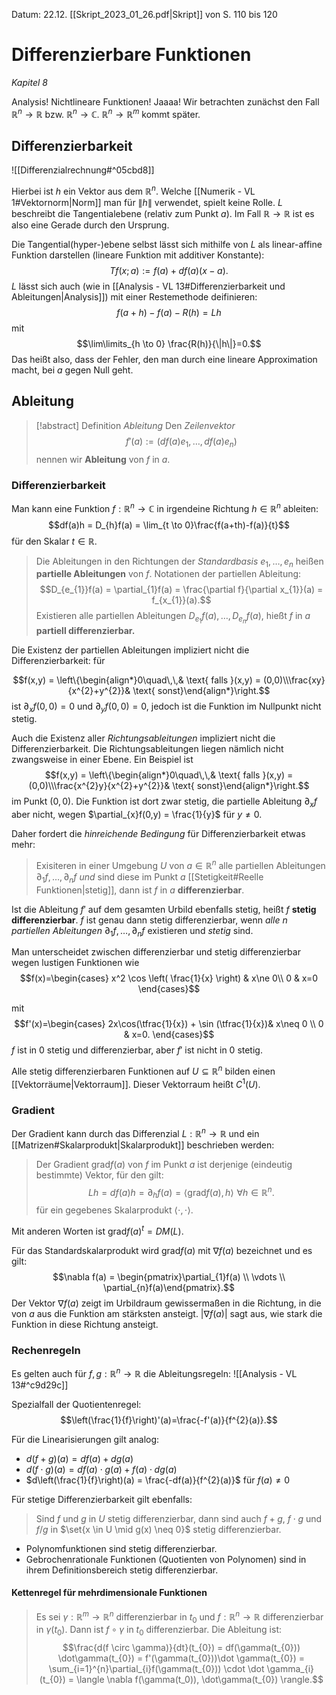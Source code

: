 Datum: 22.12.
[[Skript_2023_01_26.pdf|Skript]] von S. 110 bis 120
# Differenzierbare Funktionen
*Kapitel 8*

Analysis! Nichtlineare Funktionen! Jaaaa!
Wir betrachten zunächst den Fall $\mathbb{R}^{n} \to \mathbb{R}$ bzw. $\mathbb{R}^{n}\to \mathbb{C}$.
$\mathbb{R}^{n} \to \mathbb{R}^{m}$ kommt später.
## Differenzierbarkeit

![[Differenzialrechnung#^05cbd8]]

Hierbei ist $h$ ein Vektor aus dem $\mathbb{R}^{n}$. Welche [[Numerik - VL 1#Vektornorm|Norm]] man für $\|h\|$ verwendet, spielt keine Rolle. 
$L$ beschreibt die Tangentialebene (relativ zum Punkt $a$). Im Fall $\mathbb{R}\to \mathbb{R}$ ist es also eine Gerade durch den Ursprung.

Die Tangential(hyper-)ebene selbst lässt sich mithilfe von $L$ als linear-affine Funktion darstellen (lineare Funktion mit additiver Konstante): $$Tf(x;a) := f(a) + df(a)(x-a).$$
$L$ lässt sich auch (wie in [[Analysis - VL 13#Differenzierbarkeit und Ableitungen|Analysis]]) mit einer Restemethode deifinieren:
$$f(a+h)-f(a) - R(h)=Lh$$
mit
$$\lim\limits_{h \to 0} \frac{R(h)}{\|h\|}=0.$$
Das heißt also, dass der Fehler, den man durch eine lineare Approximation macht, bei $a$ gegen Null geht.

## Ableitung

> [!abstract] Definition *Ableitung*
> Den *Zeilenvektor* $$f'(a) := (df(a)e_{1},\ldots,df(a)e_{n})$$ nennen wir **Ableitung** von $f$ in $a$.

### Differenzierbarkeit

Man kann eine Funktion $f: \mathbb{R}^{n} \to \mathbb{C}$ in irgendeine Richtung $h \in \mathbb{R}^{n}$ ableiten: $$df(a)h = D_{h}f(a) = \lim_{t \to 0}\frac{f(a+th)-f(a)}{t}$$
für den Skalar $t \in \mathbb{R}$.

> Die Ableitungen in den Richtungen der *Standardbasis* $e_{1},\ldots,e_{n}$ heißen **partielle Ableitungen** von $f$. 
> Notationen der partiellen Ableitung: $$D_{e_{1}}f(a) = \partial_{1}f(a) = \frac{\partial f}{\partial x_{1}}(a) = f_{x_{1}}(a).$$
> Existieren alle partiellen Ableitungen $D_{e_{1}}f(a), \ldots, D_{e_{n}}f(a)$, hießt $f$ in $a$ **partiell differenzierbar.**

Die Existenz der partiellen Ableitungen impliziert nicht die Differenzierbarkeit: für

$$f(x,y) = \left\{\begin{align*}0\quad\,\,& \text{ falls }(x,y) = (0,0)\\\frac{xy}{x^{2}+y^{2}}& \text{ sonst}\end{align*}\right.$$
ist $\partial_{x}f(0,0)=0$ und $\partial_{y}f(0,0)=0$, jedoch ist die Funktion im Nullpunkt nicht stetig.

Auch die Existenz aller *Richtungsableitungen* impliziert nicht die Differenzierbarkeit.
Die Richtungsableitungen liegen nämlich nicht zwangsweise in einer Ebene.
Ein Beispiel ist $$f(x,y) = \left\{\begin{align*}0\quad\,\,& \text{ falls }(x,y) = (0,0)\\\frac{x^{2}y}{x^{2}+y^{2}}& \text{ sonst}\end{align*}\right.$$ im Punkt $(0,0)$.
Die Funktion ist dort zwar stetig, die partielle Ableitung $\partial_{x} f$ aber nicht, wegen $\partial_{x}f(0,y) = \frac{1}{y}$ für $y \neq 0$.


Daher fordert die *hinreichende Bedingung* für Differenzierbarkeit etwas mehr:
> Exisiteren in einer Umgebung $U$ von $a \in \mathbb{R}^{n}$ alle partiellen Ableitungen $\partial_{1}f, \ldots, \partial_{n}f$ *und* sind diese im Punkt $a$ [[Stetigkeit#Reelle Funktionen|stetig]], dann ist $f$ in $a$ **differenzierbar**.

Ist die Ableitung $f'$ auf dem gesamten Urbild ebenfalls stetig, heißt $f$ **stetig differenzierbar**.
$f$ ist genau dann stetig differenzierbar, wenn *alle $n$ partiellen Ableitungen* $\partial_{1}f, \ldots, \partial_{n}f$ existieren und *stetig* sind.

Man unterscheidet zwischen differenzierbar und stetig differenzierbar wegen lustigen Funktionen wie $$f(x)=\begin{cases}
    x^2 \cos \left( \frac{1}{x} \right) & x\ne 0\\
    0 & x=0
  \end{cases}$$

mit $$f'(x)=\begin{cases}
2x\cos(\tfrac{1}{x}) + \sin (\tfrac{1}{x})& x\neq 0 \\
0 & x=0.
\end{cases}$$
$f$ ist in $0$ stetig und differenzierbar, aber $f'$ ist nicht in $0$ stetig.

Alle stetig differenzierbaren Funktionen auf $U \subseteq \mathbb{R}^{n}$ bilden einen [[Vektorräume|Vektorraum]]. Dieser Vektorraum heißt $C^{1}(U)$.

### Gradient

Der Gradient kann durch das Differenzial $L: \mathbb{R}^{n}\to \mathbb{R}$ und ein [[Matrizen#Skalarprodukt|Skalarprodukt]] beschrieben werden:

> Der Gradient $\text{grad}f(a)$ von $f$ im Punkt $a$ ist derjenige (eindeutig bestimmte) Vektor, für den gilt: $$Lh=df(a)h = \partial_{h}f(a) = \langle \text{grad}f(a), h \rangle \,\,\forall h \in \mathbb{R}^{n}.$$
> für ein gegebenes Skalarprodukt $\langle \cdot, \cdot \rangle$.

Mit anderen Worten ist $\text{grad} f(a)^{t} = DM(L)$.

Für das Standardskalarprodukt wird $\text{grad}f(a)$ mit $\nabla f(a)$ bezeichnet und es gilt: $$\nabla f(a) = \begin{pmatrix}\partial_{1}f(a) \\ \vdots  \\ \partial_{n}f(a)\end{pmatrix}.$$
Der Vektor $\nabla f(a)$ zeigt im Urbildraum gewissermaßen in die Richtung, in die von $a$ aus die Funktion am stärksten ansteigt. $|\nabla f(a)|$ sagt aus, wie stark die Funktion in diese Richtung ansteigt.

### Rechenregeln

Es gelten auch für $f, g: \mathbb{R}^{n} \to \mathbb{R}$ die Ableitungsregeln:
![[Analysis - VL 13#^c9d29c]]

Spezialfall der Quotientenregel: $$\left(\frac{1}{f}\right)'(a)=\frac{-f'(a)}{f^{2}(a)}.$$

Für die Linearisierungen gilt analog:
- $d(f+g)(a) = df(a) + dg(a)$
- $d(f \cdot g)(a) = df(a) \cdot g(a) + f(a) \cdot dg(a)$
- $d\left(\frac{1}{f}\right)(a) = \frac{-df(a)}{f^{2}(a)}$ für $f(a) \neq 0$

Für stetige Differenzierbarkeit gilt ebenfalls:
> Sind $f$ und $g$ in $U$ stetig differenzierbar, dann sind auch $f+g$, $f \cdot g$ und $f/g$ in $\set{x \in U \mid g(x) \neq 0}$ stetig differenzierbar.

- Polynomfunktionen sind stetig differenzierbar.
- Gebrochenrationale Funktionen (Quotienten von Polynomen) sind in ihrem Definitionsbereich stetig differenzierbar.

#### Kettenregel für mehrdimensionale Funktionen

> Es sei $\gamma: \mathbb{R}^{m} \to \mathbb{R}^{n}$ differenzierbar in $t_0$ und $f: \mathbb{R}^{n} \to \mathbb{R}$ differenzierbar in $\gamma(t_{0})$. 
> Dann ist $f \circ \gamma$ in $t_{0}$ differenzierbar.
> Die Ableitung ist: $$\frac{d(f \circ \gamma)}{dt}(t_{0}) = df(\gamma(t_{0})) \dot\gamma(t_{0}) = f'(\gamma(t_{0}))\dot \gamma(t_{0}) = \sum_{i=1}^{n}\partial_{i}f(\gamma(t_{0})) \cdot \dot \gamma_{i}(t_{0}) = \langle \nabla f(\gamma(t_0)), \dot\gamma(t_{0}) \rangle.$$

